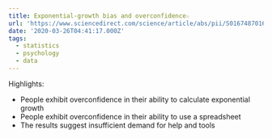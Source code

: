 ```yaml
---
title: Exponential-growth bias and overconfidence☆
url: 'https://www.sciencedirect.com/science/article/abs/pii/S0167487016306596'
date: '2020-03-26T04:41:17.000Z'
tags:
  - statistics
  - psychology
  - data
---
```

Highlights:

- People exhibit overconfidence in their ability to calculate exponential growth
- People exhibit overconfidence in their ability to use a spreadsheet
- The results suggest insufficient demand for help and tools
